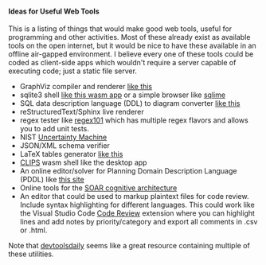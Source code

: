 #### Ideas for Useful Web Tools
This is a listing of things that would make good web tools, useful for programming and other activities.
Most of these already exist as available tools on the open internet, but it would be nice to have these available in an offline air-gapped environment.
I believe every one of these tools could be coded as client-side apps which wouldn't require a server capable of executing code; just a static file server.

- GraphViz compiler and renderer [like this](https://www.devtoolsdaily.com/graphviz/)
- sqlite3 shell [like this wasm app](https://sqlite.org/fiddle/index.html) or a simple browser like [sqlime](https://github.com/nalgeon/sqlime)
- SQL data description language (DDL) to diagram converter [like this](https://www.devtoolsdaily.com/sql/ddl-to-diagram/)
- reStructuredText/Sphinx live renderer
- regex tester like [regex101](https://regex101.com/) which has multiple regex flavors and allows you to add unit tests.
- NIST [Uncertainty Machine](https://uncertainty.nist.gov/)
- JSON/XML schema verifier
- LaTeX tables generator [like this](https://www.tablesgenerator.com/)
- [CLIPS](https://www.clipsrules.net/) wasm shell like the desktop app 
- An online editor/solver for Planning Domain Description Language (PDDL) like [this site](https://editor.planning.domains/)
- Online tools for the [SOAR cognitive architecture](https://soar.eecs.umich.edu/)
- An editor that could be used to markup plaintext files for code review.
Include syntax highlighting for different languages.
This could work like the Visual Studio Code [Code Review](https://marketplace.visualstudio.com/items?itemName=d-koppenhagen.vscode-code-review) extension where you can highlight lines and add notes by priority/category and export all comments in .csv or .html.


Note that [devtoolsdaily](https://www.devtoolsdaily.com/) seems like a great resource containing multiple of these utilities.

